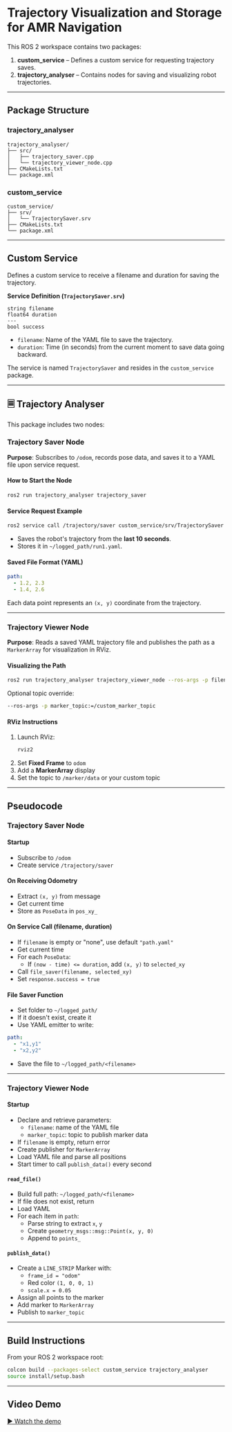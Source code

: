 # Trajectory Visualization and Storage for AMR Navigation

This ROS 2 workspace contains two packages:

1. **custom_service** – Defines a custom service for requesting trajectory saves.
2. **trajectory_analyser** – Contains nodes for saving and visualizing robot trajectories.

---

## Package Structure

### trajectory_analyser
```
trajectory_analyser/
├── src/
│   ├── trajectory_saver.cpp
│   └── trajectory_viewer_node.cpp
├── CMakeLists.txt
└── package.xml
```

### custom_service
```
custom_service/
├── srv/
│   └── TrajectorySaver.srv
├── CMakeLists.txt
└── package.xml
```

---

## Custom Service
Defines a custom service to receive a filename and duration for saving the trajectory.

**Service Definition (`TrajectorySaver.srv`)**
```srv
string filename
float64 duration
---
bool success
```
- `filename`: Name of the YAML file to save the trajectory.
- `duration`: Time (in seconds) from the current moment to save data going backward.

The service is named `TrajectorySaver` and resides in the `custom_service` package.

---

## 🗏 Trajectory Analyser
This package includes two nodes:

### Trajectory Saver Node
**Purpose**: Subscribes to `/odom`, records pose data, and saves it to a YAML file upon service request.

#### How to Start the Node
```bash
ros2 run trajectory_analyser trajectory_saver
```

#### Service Request Example
```bash
ros2 service call /trajectory/saver custom_service/srv/TrajectorySaver "{filename: 'run1.yaml', duration: 10.0}"
```
- Saves the robot's trajectory from the **last 10 seconds**.
- Stores it in `~/logged_path/run1.yaml`.

#### Saved File Format (YAML)
```yaml
path:
  - 1.2, 2.3
  - 1.4, 2.6
```
Each data point represents an `(x, y)` coordinate from the trajectory.

---

###  Trajectory Viewer Node
**Purpose**: Reads a saved YAML trajectory file and publishes the path as a `MarkerArray` for visualization in RViz.

#### Visualizing the Path
```bash
ros2 run trajectory_analyser trajectory_viewer_node --ros-args -p filename:=run1.yaml
```

Optional topic override:
```bash
--ros-args -p marker_topic:=/custom_marker_topic
```

#### RViz Instructions
1. Launch RViz:
   ```bash
   rviz2
   ```
2. Set **Fixed Frame** to `odom`
3. Add a **MarkerArray** display
4. Set the topic to `/marker/data` or your custom topic

---

## Pseudocode

### Trajectory Saver Node
#### Startup
- Subscribe to `/odom`
- Create service `/trajectory/saver`

#### On Receiving Odometry
- Extract `(x, y)` from message
- Get current time
- Store as `PoseData` in `pos_xy_`

#### On Service Call (filename, duration)
- If `filename` is empty or "none", use default `"path.yaml"`
- Get current time
- For each `PoseData`:
  - If `(now - time) <= duration`, add `(x, y)` to `selected_xy`
- Call `file_saver(filename, selected_xy)`
- Set `response.success = true`

#### File Saver Function
- Set folder to `~/logged_path/`
- If it doesn't exist, create it
- Use YAML emitter to write:
```yaml
path:
  - "x1,y1"
  - "x2,y2"
```
- Save the file to `~/logged_path/<filename>`

---

### Trajectory Viewer Node
#### Startup
- Declare and retrieve parameters:
  - `filename`: name of the YAML file
  - `marker_topic`: topic to publish marker data
- If `filename` is empty, return error
- Create publisher for `MarkerArray`
- Load YAML file and parse all positions
- Start timer to call `publish_data()` every second

#### `read_file()`
- Build full path: `~/logged_path/<filename>`
- If file does not exist, return
- Load YAML
- For each item in `path`:
  - Parse string to extract `x`, `y`
  - Create `geometry_msgs::msg::Point(x, y, 0)`
  - Append to `points_`

#### `publish_data()`
- Create a `LINE_STRIP` Marker with:
  - `frame_id = "odom"`
  - Red color `(1, 0, 0, 1)`
  - `scale.x = 0.05`
- Assign all points to the marker
- Add marker to `MarkerArray`
- Publish to `marker_topic`

---

## Build Instructions
From your ROS 2 workspace root:
```bash
colcon build --packages-select custom_service trajectory_analyser
source install/setup.bash
```

---

## Video Demo
[▶ Watch the demo](screen_rec.mp4)
